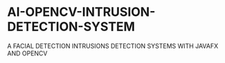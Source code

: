# AI-OPENCV-INTRUSION-DETECTION-SYSTEM
A FACIAL DETECTION INTRUSIONS  DETECTION  SYSTEMS  WITH JAVAFX AND OPENCV
